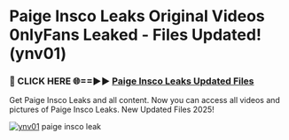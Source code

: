 # Paige Insco Leaks Original Videos 0nlyFans Leaked - Files Updated! (ynv01)

<h3>🔴 CLICK HERE 🌐==►► <a href="https://best4dudes.click/HH4t6V" rel="nofollow">Paige Insco Leaks Updated Files</a></h3>

Get Paige Insco Leaks and all content. Now you can access all videos and pictures of Paige Insco Leaks. New Updated Files 2025!

[![ynv01](https://github.com/user-attachments/assets/8c521d6e-e6e3-4a75-9320-d58ab9d79d5b)](https://best4dudes.click/HH4t6V)
paige insco leak